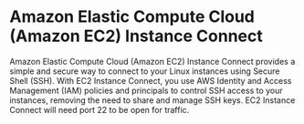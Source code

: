# Amazon Elastic Compute Cloud (Amazon EC2) Instance Connect

Amazon Elastic Compute Cloud (Amazon EC2) Instance Connect provides a simple and secure way to connect to your Linux instances using Secure Shell (SSH). With EC2 Instance Connect, you use AWS Identity and Access Management (IAM) policies and principals to control SSH access to your instances, removing the need to share and manage SSH keys. EC2 Instance Connect will need port 22 to be open for traffic.
